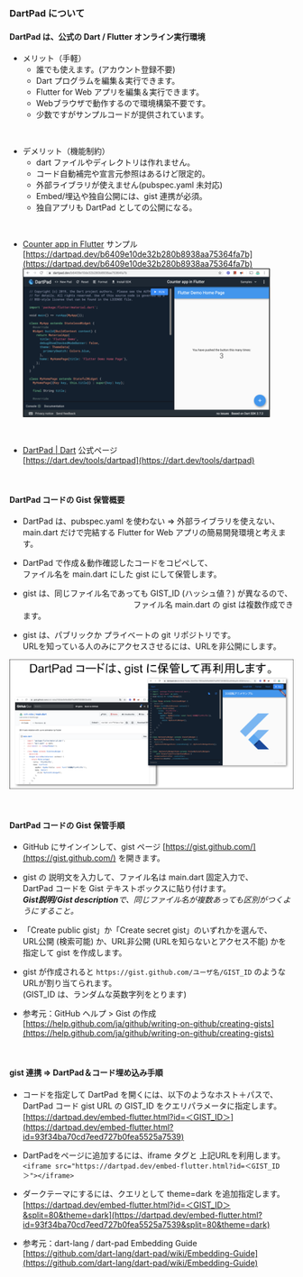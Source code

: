 ### DartPad について

#### DartPad は、公式の Dart / Flutter オンライン実行環境

- メリット（手軽）  
  - 誰でも使えます。(アカウント登録不要)  
  - Dart プログラムを編集＆実行できます。  
  - Flutter for Web アプリを編集＆実行できます。  
  - Webブラウザで動作するので環境構築不要です。  
  - 少数ですがサンプルコードが提供されています。  

<br/>

- デメリット（機能制約）  
  - dart ファイルやディレクトリは作れません。  
  - コード自動補完や宣言元参照はあるけど限定的。  
  - 外部ライブラリが使えません(pubspec.yaml 未対応)  
  - Embed/埋込や独自公開には、gist 連携が必須。  
  - 独自アプリも DartPad としての公開になる。  

<br/>

- [Counter app in Flutter](https://dartpad.dev/b6409e10de32b280b8938aa75364fa7b) サンプル  
  [https://dartpad.dev/b6409e10de32b280b8938aa75364fa7b](https://dartpad.dev/b6409e10de32b280b8938aa75364fa7b)  
  ![Counter app in Flutter](./images/count_app_in_flutter.png)

<br/>

- [DartPad | Dart](https://dart.dev/tools/dartpad) 公式ページ  
  [https://dart.dev/tools/dartpad](https://dart.dev/tools/dartpad)

<br/>

#### DartPad コードの Gist 保管概要
- DartPad は、pubspec.yaml を使わない ⇒ 外部ライブラリを使えない、  
main.dart だけで完結する Flutter for Web アプリの簡易開発環境と考えます。  

- DartPad で作成＆動作確認したコードをコピペして、  
ファイル名を main.dart にした gist にして保管します。  

- gist は、同じファイル名であっても GIST_ID (ハッシュ値？) が異なるので、  
　　　　　　　　　　　　　　ファイル名 main.dart の gist は複数作成できます。  

- gist は、パブリックか プライベートの git リポジトリです。  
URLを知っている人のみにアクセスさせるには、URLを非公開にします。

![dartpad code can save to gist](images/dartpad_code_can_save_to_gist.png)

<br/>

#### DartPad コードの Gist 保管手順
- GitHub にサインインして、gist ページ [https://gist.github.com/](https://gist.github.com/) を開きます。  

- gist の 説明文を入力して、ファイル名は main.dart 固定入力で、  
DartPad コードを Gist テキストボックスに貼り付けます。  
***Gist説明/Gist description**で、同じファイル名が複数あっても区別がつくようにすること。*  

- 「Create public gist」か「Create secret gist」のいずれかを選んで、  
URL公開 (検索可能) か、URL非公開 (URLを知らないとアクセス不能) かを指定して gist を作成します。  

- gist が作成されると `https://gist.github.com/ユーザ名/GIST_ID` のような URLが割り当てられます。  
(GIST_ID は、ランダムな英数字列をとります)  

- 参考元：GitHub ヘルプ > Gist の作成  
[https://help.github.com/ja/github/writing-on-github/creating-gists](https://help.github.com/ja/github/writing-on-github/creating-gists)

<br/>

#### gist 連携 ⇒ DartPad＆コード埋め込み手順
- コードを指定して DartPad を開くには、以下のようなホスト＋パスで、  
DartPad コード gist URL の GIST_ID をクエリパラメータに指定します。  
[https://dartpad.dev/embed-flutter.html?id=＜GIST_ID＞](https://dartpad.dev/embed-flutter.html?id=93f34ba70cd7eed727b0fea5525a7539)  
- DartPadをページに追加するには、iframe タグと 上記URLを利用します。  
`<iframe src="https://dartpad.dev/embed-flutter.html?id=＜GIST_ID＞"></iframe>`  
- ダークテーマにするには、クエリとして theme=dark を追加指定します。  
[https://dartpad.dev/embed-flutter.html?id=＜GIST_ID＞&split=80&theme=dark](https://dartpad.dev/embed-flutter.html?id=93f34ba70cd7eed727b0fea5525a7539&split=80&theme=dark)

- 参考元：dart-lang / dart-pad  Embedding Guide  
[https://github.com/dart-lang/dart-pad/wiki/Embedding-Guide](https://github.com/dart-lang/dart-pad/wiki/Embedding-Guide)

<br/>
<br/>
